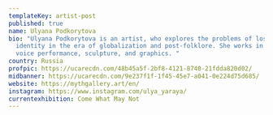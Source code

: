 ```yaml
---
templateKey: artist-post
published: true
name: Ulyana Podkorytova
bio: "Ulyana Podkorytova is an artist, who explores the problems of loss of
  identity in the era of globalization and post-folklore. She works in video,
  voice performance, sculpture, and graphics. "
country: Russia
profpic: https://ucarecdn.com/48b45a5f-2bf8-4121-8740-21fdda820d02/
midbanner: https://ucarecdn.com/9e237f1f-1f45-45e7-a041-0e224d75d685/
website: https://mythgallery.art/en/
instagram: https://www.instagram.com/ulya_yaraya/
currentexhibition: Come What May Not
---
```

